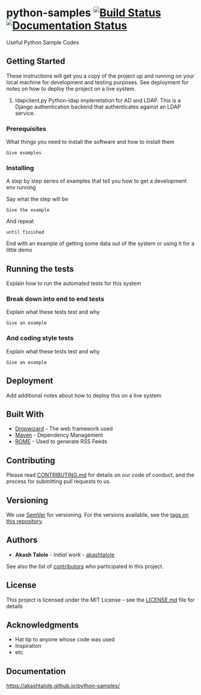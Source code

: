# python-samples [![Build Status](https://travis-ci.org/akashtalole/python-samples.svg?branch=master)](https://travis-ci.org/akashtalole/python-samples) [![Documentation Status](https://readthedocs.org/projects/python-samples/badge/?version=latest)](https://python-samples.readthedocs.io/en/latest/?badge=latest)

Useful Python Sample Codes

## Getting Started

These instructions will get you a copy of the project up and running on your local machine for development and testing purposes. See deployment for notes on how to deploy the project on a live system.
1. ldapclient.py
Python-ldap implenetation for AD and LDAP. This is a Django authentication backend that authenticates against an LDAP service.

### Prerequisites

What things you need to install the software and how to install them

```
Give examples
```

### Installing

A step by step series of examples that tell you how to get a development env running

Say what the step will be

```
Give the example
```

And repeat

```
until finished
```

End with an example of getting some data out of the system or using it for a little demo

## Running the tests

Explain how to run the automated tests for this system

### Break down into end to end tests

Explain what these tests test and why

```
Give an example
```

### And coding style tests

Explain what these tests test and why

```
Give an example
```

## Deployment

Add additional notes about how to deploy this on a live system

## Built With

* [Dropwizard](http://www.dropwizard.io/1.0.2/docs/) - The web framework used
* [Maven](https://maven.apache.org/) - Dependency Management
* [ROME](https://rometools.github.io/rome/) - Used to generate RSS Feeds

## Contributing

Please read [CONTRIBUTING.md](https://github.com/akashtalole) for details on our code of conduct, and the process for submitting pull requests to us.

## Versioning

We use [SemVer](http://semver.org/) for versioning. For the versions available, see the [tags on this repository](https://github.com/akashtalole/python-samples/tags). 

## Authors

* **Akash Talole** - *Initial work* - [akashtalole](https://github.com/akashtalole)

See also the list of [contributors](https://github.com/akashtalole/python-samples/graphs/contributors) who participated in this project.

## License

This project is licensed under the MIT License - see the [LICENSE.md](LICENSE.md) file for details

## Acknowledgments

* Hat tip to anyone whose code was used
* Inspiration
* etc

## Documentation

https://akashtalole.github.io/python-samples/
